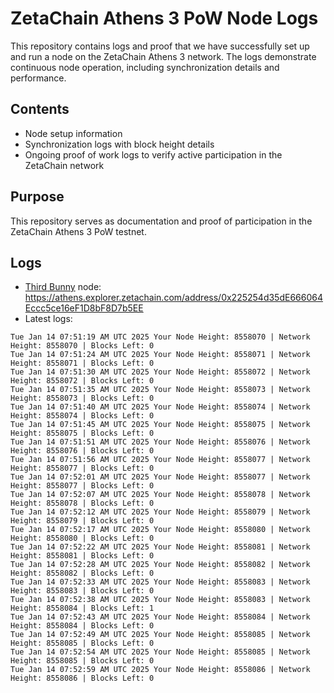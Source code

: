 # ZetaChain Athens 3 PoW Node Logs
This repository contains logs and proof that we have successfully set up and run a node on the ZetaChain Athens 3 network. The logs demonstrate continuous node operation, including synchronization details and performance.

## Contents
- Node setup information
- Synchronization logs with block height details
- Ongoing proof of work logs to verify active participation in the ZetaChain network

## Purpose
This repository serves as documentation and proof of participation in the ZetaChain Athens 3 PoW testnet.

## Logs

- [Third Bunny](https://thirdbunny.xyz/) node: https://athens.explorer.zetachain.com/address/0x225254d35dE666064Eccc5ce16eF1D8bF8D7b5EE
- Latest logs:
```
Tue Jan 14 07:51:19 AM UTC 2025 Your Node Height: 8558070 | Network Height: 8558070 | Blocks Left: 0
Tue Jan 14 07:51:24 AM UTC 2025 Your Node Height: 8558071 | Network Height: 8558071 | Blocks Left: 0
Tue Jan 14 07:51:30 AM UTC 2025 Your Node Height: 8558072 | Network Height: 8558072 | Blocks Left: 0
Tue Jan 14 07:51:35 AM UTC 2025 Your Node Height: 8558073 | Network Height: 8558073 | Blocks Left: 0
Tue Jan 14 07:51:40 AM UTC 2025 Your Node Height: 8558074 | Network Height: 8558074 | Blocks Left: 0
Tue Jan 14 07:51:45 AM UTC 2025 Your Node Height: 8558075 | Network Height: 8558075 | Blocks Left: 0
Tue Jan 14 07:51:51 AM UTC 2025 Your Node Height: 8558076 | Network Height: 8558076 | Blocks Left: 0
Tue Jan 14 07:51:56 AM UTC 2025 Your Node Height: 8558077 | Network Height: 8558077 | Blocks Left: 0
Tue Jan 14 07:52:01 AM UTC 2025 Your Node Height: 8558077 | Network Height: 8558077 | Blocks Left: 0
Tue Jan 14 07:52:07 AM UTC 2025 Your Node Height: 8558078 | Network Height: 8558078 | Blocks Left: 0
Tue Jan 14 07:52:12 AM UTC 2025 Your Node Height: 8558079 | Network Height: 8558079 | Blocks Left: 0
Tue Jan 14 07:52:17 AM UTC 2025 Your Node Height: 8558080 | Network Height: 8558080 | Blocks Left: 0
Tue Jan 14 07:52:22 AM UTC 2025 Your Node Height: 8558081 | Network Height: 8558081 | Blocks Left: 0
Tue Jan 14 07:52:28 AM UTC 2025 Your Node Height: 8558082 | Network Height: 8558082 | Blocks Left: 0
Tue Jan 14 07:52:33 AM UTC 2025 Your Node Height: 8558083 | Network Height: 8558083 | Blocks Left: 0
Tue Jan 14 07:52:38 AM UTC 2025 Your Node Height: 8558083 | Network Height: 8558084 | Blocks Left: 1
Tue Jan 14 07:52:43 AM UTC 2025 Your Node Height: 8558084 | Network Height: 8558084 | Blocks Left: 0
Tue Jan 14 07:52:49 AM UTC 2025 Your Node Height: 8558085 | Network Height: 8558085 | Blocks Left: 0
Tue Jan 14 07:52:54 AM UTC 2025 Your Node Height: 8558085 | Network Height: 8558085 | Blocks Left: 0
Tue Jan 14 07:52:59 AM UTC 2025 Your Node Height: 8558086 | Network Height: 8558086 | Blocks Left: 0
```
